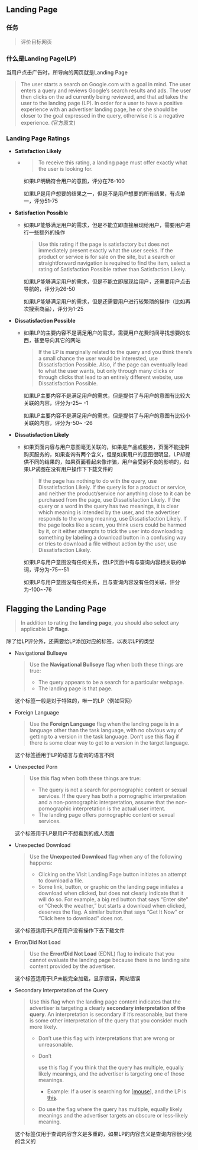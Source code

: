 ## Landing Page

### 任务

> 评价目标网页

### 什么是Landing Page(LP)

当用户点击广告时，所导向的网页就是Landing Page

> The user starts a search on Google.com with a goal in mind. The user enters a query and reviews Google’s search results and ads. The user then clicks on the ad currently being reviewed, and that ad takes the user to the landing page (LP). In order for a user to have a positive experience with an advertiser landing page, he or she should be closer to the goal expressed in the query, otherwise it is a negative experience. (官方原文)



### Landing Page Ratings

- **Satisfaction Likely**

  - > To receive this rating, a landing page must offer exactly what the user is looking for.

    如果LP明确符合用户的意图，评分在76-100

    如果LP是用户想要的结果之一，但是不是用户想要的所有结果，有点单一，评分51-75

    

- **Satisfaction Possible**

  - 如果LP能够满足用户的需求，但是不能立即直接展现给用户，需要用户进行一些额外的操作

    > Use this rating if the page is satisfactory but does not immediately present exactly what the user seeks. If the product or service is for sale on the site, but a search or straightforward navigation is required to find the item, select a rating of Satisfaction Possible rather than Satisfaction Likely.

    如果LP能够满足用户的需求，但是不能立即展现给用户，还需要用户点击导航的，评分为26-50

    如果LP能够满足用户的需求，但是还需要用户进行较繁琐的操作（比如再次搜索商品），评分为1-25

- **Dissatisfaction Possible**

  - 如果LP的主要内容不是满足用户的需求，需要用户花费时间寻找想要的东西，甚至导向其它的网站

    > If the LP is marginally related to the query and you think there’s a small chance the user would be interested, use Dissatisfaction Possible. Also, if the page can eventually lead to what the user wants, but only through many clicks or through clicks that lead to an entirely different website, use Dissatisfaction Possible.

    如果LP主要内容不是满足用户的需求，但是提供了与用户的意图有比较大关联的内容，评分为-25~ -1

    如果LP主要内容不是满足用户的需求，但是提供了与用户的意图有比较小关联的内容，评分为-50~ -26

- **Dissatisfaction Likely**

  - 如果页面内容与用户意图毫无关联的，如果是产品或服务，页面不能提供购买服务的，如果查询有两个含义，但是如果用户的意图很明显，LP却提供不同的结果的，如果页面看起来像诈骗，用户会受到不良的影响的，如果LP试图在没有用户操作下下载文件的

    > If the page has nothing to do with the query, use Dissatisfaction Likely. If the query is for a product or service, and neither the product/service nor anything close to it can be purchased from the page, use Dissatisfaction Likely. If the query or a word in the query has two meanings, it is clear which meaning is intended by the user, and the advertiser responds to the wrong meaning, use Dissatisfaction Likely. If the page looks like a scam, you think users could be harmed by it, or it either attempts to trick the user into downloading something by labeling a download button in a confusing way or tries to download a file without action by the user, use Dissatisfaction Likely.

    如果LP与用户意图没有任何关系，但LP页面中有与查询内容相关联的单词，评分为-75~-51

    如果LP与用户意图没有任何关系，且与查询内容没有任何关联，评分为-100~-76

## Flagging the Landing Page

> In addition to rating the **landing page**, you should also select any applicable **LP flags**. 

除了给LP评分外，还需要给LP添加对应的标签，以表示LP的类型

* Navigational Bullseye

  > Use the **Navigational Bullseye** flag when both these things are true:
  >
  > - The query appears to be a search for a particular webpage.
  > - The landing page is that page.

  这个标签一般是对于特殊的，唯一的LP（例如官网）

* Foreign Language

  > Use the **Foreign Language** flag when the landing page is in a language other than the task language, with no obvious way of getting to a version in the task language. Don’t use this flag if there is some clear way to get to a version in the target language.

  这个标签适用于LP的语言与查询的语言不同

* Unexpected Porn

  > Use this flag when both these things are true:
  >
  > - The query is not a search for pornographic content or sexual services. If the query has both a pornographic interpretation and a non-pornographic interpretation, assume that the non-pornographic interpretation is the actual user intent.
  > - The landing page offers pornographic content or sexual services.

  这个标签用于LP是用户不想看到的成人页面

* Unexpected Download

  > Use the **Unexpected Download** flag when any of the following happens:
  >
  > - Clicking on the Visit Landing Page button initiates an attempt to download a file.
  > - Some link, button, or graphic on the landing page initiates a download when clicked, but does not clearly indicate that it will do so. For example, a big red button that says “Enter site” or “Check the weather,” but starts a download when clicked, deserves the flag. A similar button that says “Get It Now” or “Click here to download” does not.

  这个标签适用于LP在用户没有操作下去下载文件

* Error/Did Not Load

  > Use the **Error/Did Not Load** (EDNL) flag to indicate that you cannot evaluate the landing page because there is no landing site content provided by the advertiser.

  这个标签适用于LP未能完全加载，显示错误，网站错误

* Secondary Interpretation of the Query

  > Use this flag when the landing page content indicates that the advertiser is targeting a clearly **secondary interpretation of the query**. An interpretation is secondary if it’s reasonable, but there is some other interpretation of the query that you consider much more likely.
  >
  > - Don’t use this flag with interpretations that are wrong or unreasonable.
  >
  > - Don’t
  >
  >    use this flag if you think that the query has multiple, equally likely meanings, and the advertiser is targeting one of those meanings.
  >
  >   - Example: If a user is searching for [[mouse](https://www.google.com/search?q=mouse)], and the LP is [this](https://www.bestbuy.com/site/computer-accessories/mice-keyboards/abcat0513000.c?id=abcat0513000).
  >
  > - Do use the flag where the query has multiple, equally likely meanings and the advertiser targets an obscure or less-likely meaning.

  这个标签仅用于查询内容含义是多重的，如果LP的内容含义是查询内容很少见的含义的